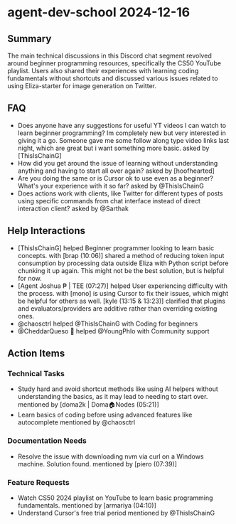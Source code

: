 # agent-dev-school 2024-12-16

## Summary
The main technical discussions in this Discord chat segment revolved around beginner programming resources, specifically the CS50 YouTube playlist. Users also shared their experiences with learning coding fundamentals without shortcuts and discussed various issues related to using Eliza-starter for image generation on Twitter.

## FAQ
- Does anyone have any suggestions for useful YT videos I can watch to learn beginner programming? Im completely new but very interested in giving it a go. Someone gave me some follow along type video links last night, which are great but i want something more basic. asked by [ThisIsChainG]
- How did you get around the issue of learning without understanding anything and having to start all over again? asked by [hoofhearted]
- Are you doing the same or is Cursor ok to use even as a beginner? What's your experience with it so far? asked by @ThisIsChainG
- Does actions work with clients, like Twitter for different types of posts using specific commands from chat interface instead of direct interaction client? asked by @Sarthak

## Help Interactions
- [ThisIsChainG] helped Beginner programmer looking to learn basic concepts. with [brap (10:06)] shared a method of reducing token input consumption by processing data outside Eliza with Python script before chunking it up again. This might not be the best solution, but is helpful for now.
- [Agent Joshua ₱ | TEE (07:27)] helped User experiencing difficulty with the process. with [mono] is using Cursor to fix their issues, which might be helpful for others as well. [kyle (13:15 & 13:23)] clarified that plugins and evaluators/providers are additive rather than overriding existing ones.
- @chaosctrl helped @ThisIsChainG with Coding for beginners
- @CheddarQueso 🧀 helped @YoungPhlo with Community support

## Action Items

### Technical Tasks
- Study hard and avoid shortcut methods like using AI helpers without understanding the basics, as it may lead to needing to start over. mentioned by [doma2k | Doma🏠Nodes (05:21)]
- Learn basics of coding before using advanced features like autocomplete mentioned by @chaosctrl

### Documentation Needs
- Resolve the issue with downloading nvm via curl on a Windows machine. Solution found. mentioned by [piero (07:39)]

### Feature Requests
- Watch CS50 2024 playlist on YouTube to learn basic programming fundamentals. mentioned by [armariya (04:10)]
- Understand Cursor's free trial period mentioned by @ThisIsChainG